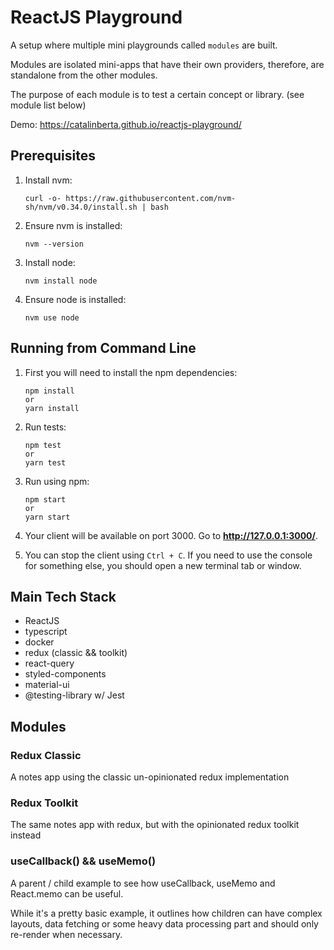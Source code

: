 # ReactJS Playground

A setup where multiple mini playgrounds called `modules` are built.

Modules are isolated mini-apps that have their own providers, therefore, are standalone from the other modules.

The purpose of each module is to test a certain concept or library. (see module list below)

Demo: https://catalinberta.github.io/reactjs-playground/

## Prerequisites

1. Install nvm:
   ```
   curl -o- https://raw.githubusercontent.com/nvm-sh/nvm/v0.34.0/install.sh | bash
   ```
2. Ensure nvm is installed:
   ```
   nvm --version
   ```
3. Install node:
   ```
   nvm install node
   ```
4. Ensure node is installed:
   ```
   nvm use node
   ```

## Running from Command Line

1. First you will need to install the npm dependencies:
   ```
   npm install
   or
   yarn install
   ```
2. Run tests:
   ```
   npm test
   or
   yarn test
   ```
3. Run using npm:
   ```
   npm start
   or
   yarn start
   ```
4. Your client will be available on port 3000. Go to **http://127.0.0.1:3000/**.

5. You can stop the client using `Ctrl + C`. If you need to use the console for something else, you should open a new terminal tab or window.

## Main Tech Stack

- ReactJS
- typescript
- docker
- redux (classic && toolkit)
- react-query
- styled-components
- material-ui
- @testing-library w/ Jest

## Modules

### Redux Classic

A notes app using the classic un-opinionated redux implementation

### Redux Toolkit

The same notes app with redux, but with the opinionated redux toolkit instead

### useCallback() && useMemo()

A parent / child example to see how useCallback, useMemo and React.memo can be useful.

While it's a pretty basic example, it outlines how children can have complex layouts, data fetching or some heavy data processing part and should only re-render when necessary.
